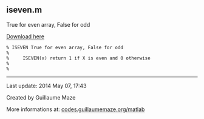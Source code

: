 ## iseven.m ##
True for even array, False for odd

[Download here](http://guillaumemaze.googlecode.com/svn/trunk/matlab/codes/matrix/iseven.m)

```
% ISEVEN True for even array, False for odd
%
%     ISEVEN(x) return 1 if X is even and 0 otherwise
%
%
```

---

Last update: 2014 May 07, 17:43

Created by Guillaume Maze

More informations at: [codes.guillaumemaze.org/matlab](http://codes.guillaumemaze.org/matlab)